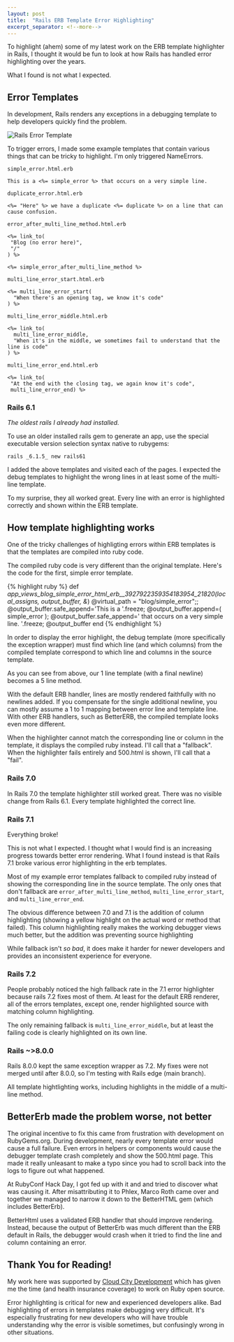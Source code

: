```yaml
---
layout: post
title:  "Rails ERB Template Error Highlighting"
excerpt_separator: <!--more-->
---
```


To highlight (ahem) some of my latest work on the ERB template highlighter in Rails, I thought it would be fun to look at how Rails has handled error highlighting over the years.

What I found is not what I expected.

## Error Templates

In development, Rails renders any exceptions in a debugging template to help developers quickly find the problem.

![Rails Error Template](/images/rails_error_template.png)

To trigger errors, I made some example templates that contain various things that can be tricky to highlight. I'm only triggered NameErrors.

`simple_error.html.erb`

```
This is a <%= simple_error %> that occurs on a very simple line.
```

`duplicate_error.html.erb`

```
<%= "Here" %> we have a duplicate <%= duplicate %> on a line that can cause confusion.
```

`error_after_multi_line_method.html.erb`

```
<%= link_to(
 "Blog (no error here)",
 "/"
) %>

<%= simple_error_after_multi_line_method %>
```

`multi_line_error_start.html.erb`

```
<%= multi_line_error_start(
  "When there's an opening tag, we know it's code"
) %>
```

`multi_line_error_middle.html.erb`

```
<%= link_to(
  multi_line_error_middle,
  "When it's in the middle, we sometimes fail to understand that the line is code"
) %>
```

`multi_line_error_end.html.erb`

```
<%= link_to(
 "At the end with the closing tag, we again know it's code",
 multi_line_error_end) %>
```

### Rails 6.1

_The oldest rails I already had installed._

To use an older installed rails gem to generate an app, use the special executable version selection syntax native to rubygems:

```
rails _6.1.5_ new rails61
```

I added the above templates and visited each of the pages.
I expected the debug templates to highlight the wrong lines in at least some of the multi-line template.

To my surprise, they all worked great. Every line with an error is highlighted correctly and shown within the ERB template.

<aside>

## How template highlighting works

One of the tricky challenges of highligting errors within ERB templates is that the templates are compiled into ruby code.

The compiled ruby code is very different than the original template.
Here's the code for the first, simple error template.

{% highlight ruby %}
def _app_views_blog_simple_error_html_erb__3927922359354183954_21820(local_assigns, output_buffer, &_)
  @virtual_path = "blog/simple_error";; @output_buffer.safe_append='This is a '.freeze; @output_buffer.append=( simple_error ); @output_buffer.safe_append=' that occurs on a very simple line.
'.freeze;
@output_buffer
end
{% endhighlight %}

In order to display the error highlight, the debug template (more specifically the exception wrapper) must find which line (and which columns) from the compiled template correspond to which line and columns in the source template.

As you can see from above, our 1 line template (with a final newline) becomes a 5 line method.

With the default ERB handler, lines are mostly rendered faithfully with no newlines added. If you compensate for the single additional newline, you can mostly assume a 1 to 1 mapping between error line and template line.
With other ERB handlers, such as BetterERB, the compiled template looks even more different.

When the highlighter cannot match the corresponding line or column in the template, it displays the compiled ruby instead. I'll call that a "fallback".
When the highlighter fails entirely and 500.html is shown, I'll call that a "fail".

</aside>

### Rails 7.0

In Rails 7.0 the template highlighter still worked great. There was no visible change from Rails 6.1. Every template highlighted the correct line.

### Rails 7.1

Everything broke!

This is not what I expected.
I thought what I would find is an increasing progress towards better error rendering.
What I found instead is that Rails 7.1 broke various error highlighting in the erb templates.

Most of my example error templates fallback to compiled ruby instead of showing the corresponding line in the source template.
The only ones that don't fallback are `error_after_multi_line_method`, `multi_line_error_start`, and `multi_line_error_end`.

The obvious difference between 7.0 and 7.1 is the addition of column highlighting (showing a yellow highlight on the actual word or method that failed).
This column highlighting really makes the working debugger views much better, but the addition was preventing source highlighting

While fallback isn't _so bad_, it does make it harder for newer developers and provides an inconsistent experience for everyone.

### Rails 7.2

People probably noticed the high fallback rate in the 7.1 error highlighter because rails 7.2 fixes most of them.
At least for the default ERB renderer, all of the errors templates, except one, render highlighted source with matching column highlighting.

The only remaining fallback is `multi_line_error_middle`, but at least the failing code is clearly highlighted on its own line.

### Rails ~>8.0.0

Rails 8.0.0 kept the same exception wrapper as 7.2. My fixes were not merged until after 8.0.0, so I'm testing with Rails edge (main branch).

All template hightlighting works, including highlights in the middle of a multi-line method.

## BetterErb made the problem worse, not better

The original incentive to fix this came from frustration with development on RubyGems.org.
During development, nearly every template error would cause a full failure.
Even errors in helpers or components would cause the debugger template crash completely and show the 500.html page.
This made it really unleasant to make a typo since you had to scroll back into the logs to figure out what happened.

At RubyConf Hack Day, I got fed up with it and and tried to discover what was causing it.
After misattributing it to Phlex, Marco Roth came over and together we managed to narrow it down to the BetterHTML gem (which includes BetterErb).

BetterHtml uses a validated ERB handler that should improve rendering.
Instead, because the output of BetterErb was much different than the ERB default in Rails, the debugger would crash when it tried to find the line and column containing an error.



## Thank You for Reading!

My work here was supported by [Cloud City Development](https://cloudcity.io) which has given me the time (and health insurance coverage) to work on Ruby open source.


Error highlighting is critical for new and experienced developers alike. Bad highlighting of errors in templates make debugging very difficult. It's especially frustrating for new developers who will have trouble understanding why the error is visible sometimes, but confusingly wrong in other situations.
